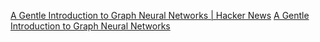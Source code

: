 
[A Gentle Introduction to Graph Neural Networks | Hacker News](https://news.ycombinator.com/item?id=28397556)
[A Gentle Introduction to Graph Neural Networks](https://distill.pub/2021/gnn-intro/)
